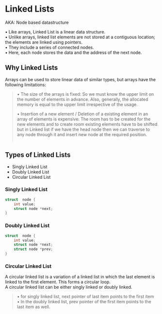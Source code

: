 # Linked Lists

AKA: Node based datastructure

• Like arrays, Linked List is a linear data structure.<br>
• Unlike arrays, linked list elements are not stored at a contiguous location; the elements are linked using pointers.<br>
• They include a series of connected nodes.<br>
• Here, each node stores the data and the address of the next node.

## Why Linked Lists

Arrays can be used to store linear data of similar types, but arrays have the
following limitations:

>• The size of the arrays is fixed: So we must know the upper limit on
>the number of elements in advance. Also, generally, the allocated memory is
>equal to the upper limit irrespective of the usage.<br>
>
>• Insertion of a new element / Deletion of a existing element in an array of
>elements is expensive: The room has to be created for the new elements and to
>create room existing elements have to be shifted but in Linked list if we have
>the head node then we can traverse to any node through it and insert new node
>at the required position.<br><br>

## Types of Linked Lists

* Singly Linked List
* Doubly Linked List
* Circular Linked List

### Singly Linked List
```c
struct	node {
	int	value;
	struct node *next;
}
```

### Doubly Linked List
```c
struct	node {
	int	value;
	struct node *next;
	struct node *prev;
}
```

### Circular Linked List
A circular linked list is a variation of a linked list in which the last element is linked to the first element. This forms a circular loop.
<br>
A circular linked list can be either singly linked or doubly linked.
<br>
>• for singly linked list, next pointer of last item points to the first item<br>
>• In the doubly linked list, prev pointer of the first item points to the last item as well.
